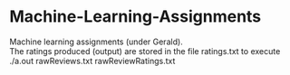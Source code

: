 # Machine-Learning-Assignments
Machine learning assignments (under Gerald).  
The ratings produced (output) are stored in the file ratings.txt
to execute 
./a.out rawReviews.txt  rawReviewRatings.txt

